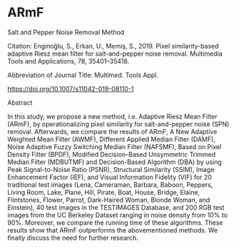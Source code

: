 # ARmF
Salt and Pepper Noise Removal Method

Citation:
Enginoğlu, S., Erkan, U., Memiş, S., 2019. Pixel similarity-based adaptive Riesz mean filter for salt-and-pepper noise removal. Multimedia Tools and Applications, 78, 35401–35418. 

Abbreviation of Journal Title: Multimed. Tools Appl.

https://doi.org/10.1007/s11042-019-08110-1

Abstract

In this study, we propose a new method, i.e. Adaptive Riesz Mean Filter (ARmF), by operationalizing pixel similarity for salt-and-pepper noise (SPN) removal. Afterwards, we compare the results of ARmF, A New Adaptive Weighted Mean Filter (AWMF), Different Applied Median Filter (DAMF), Noise Adaptive Fuzzy Switching Median Filter (NAFSMF), Based on Pixel Density Filter (BPDF), Modified Decision-Based Unsymmetric Trimmed Median Filter (MDBUTMF) and Decision-Based Algorithm (DBA) by using Peak Signal-to-Noise Ratio (PSNR), Structural Similarity (SSIM), Image Enhancement Factor (IEF), and Visual Information Fidelity (VIF) for 20 traditional test images (Lena, Cameraman, Barbara, Baboon, Peppers, Living Room, Lake, Plane, Hill, Pirate, Boat, House, Bridge, Elaine, Flintstones, Flower, Parrot, Dark-Haired Woman, Blonde Woman, and Einstein), 40 test images in the TESTIMAGES Database, and 200 RGB test images from the UC Berkeley Dataset ranging in noise density from 10% to 90%. Moreover, we compare the running time of these algorithms. These results show that ARmF outperforms the abovementioned methods. We finally discuss the need for further research.
